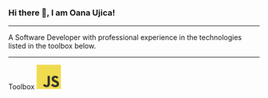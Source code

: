 ### Hi there 👋, I am Oana Ujica!

---

A Software Developer with professional experience in the technologies listed in the toolbox below.

---

Toolbox
<img src="https://github.com/devicons/devicon/blob/master/icons/javascript/javascript-original.svg" alt="JavaScript logo" width="50" height="50" />

<!--
**OanaUjica/OanaUjica** is a ✨ _special_ ✨ repository because its `README.md` (this file) appears on your GitHub profile.

Here are some ideas to get you started:

- 🔭 I’m currently working on ...
- 🌱 I’m currently learning ...
- 👯 I’m looking to collaborate on ...
- 🤔 I’m looking for help with ...
- 💬 Ask me about ...
- 📫 How to reach me: ...
- 😄 Pronouns: ...
- ⚡ Fun fact: ...
-->
